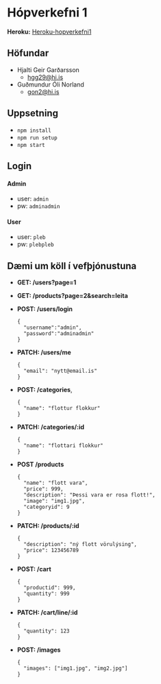 # Hópverkefni 1

**Heroku:** [Heroku-hopverkefni1](https://vef-hopverkefni1.herokuapp.com/)

## Höfundar
- Hjalti Geir Garðarsson
  - hgg29@hi.is
- Guðmundur Óli Norland
  - gon2@hi.is

## Uppsetning
- `npm install`
- `npm run setup`
- `npm start`

## Login

#### Admin
- user: `admin`
- pw: `adminadmin`
#### User
- user: `pleb`
- pw: `plebpleb`

## Dæmi um köll í vefþjónustuna
- **GET: /users?page=1**
- **GET: /products?page=2&search=leita**
- **POST: /users/login**
  ```
  {
    "username":"admin",
    "password":"adminadmin"
  }
  ```
- **PATCH: /users/me**
  ```
  {
    "email": "nytt@email.is"
  }
  ```
- **POST: /categories**,
  ```
  {
    "name": "flottur flokkur"
  }
  ```
- **PATCH: /categories/:id**
  ```
  {
    "name": "flottari flokkur"
  }
  ```

- **POST /products**
  ```
  {
    "name": "flott vara",
    "price": 999,
    "description": "Þessi vara er rosa flott!",
    "image": "img1.jpg",
    "categoryid": 9
  }
  ```
- **PATCH: /products/:id**
  ```
  {
    "description": "ný flott vörulýsing",
    "price": 123456789
  }
  ```

- **POST: /cart**
  ```
  {
    "productid": 999,
    "quantity": 999
  }
  ```
- **PATCH: /cart/line/:id**
  ```
  {
    "quantity": 123
  }
  ```
- **POST: /images**
  ```
  {
    "images": ["img1.jpg", "img2.jpg"]
  }
  ```